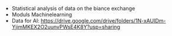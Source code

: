 - Statistical analysis of data on the biance exchange
- Moduls Machinelearning
- Data for AI: https://drive.google.com/drive/folders/1N-xAUIDm-YjimMKEX2O2uunvPWsE4K8Y?usp=sharing
